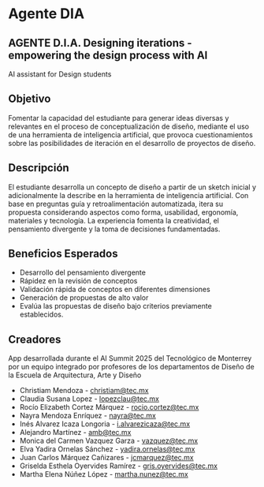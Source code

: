 # Agente DIA
## AGENTE D.I.A. Designing iterations - empowering the design process with AI
AI assistant for Design students
## Objetivo
Fomentar la capacidad del estudiante para generar ideas diversas y relevantes en el proceso de conceptualización de diseño, mediante el uso de una herramienta de inteligencia artificial, que provoca  cuestionamientos sobre las posibilidades de iteración en el desarrollo de proyectos de diseño.
## Descripción
El estudiante desarrolla un concepto de diseño a partir de un sketch inicial y adicionalmente la describe en la herramienta de inteligencia artificial. Con base en preguntas guía y retroalimentación automatizada, itera su propuesta considerando aspectos como forma, usabilidad, ergonomía, materiales y tecnología. La experiencia fomenta la creatividad, el pensamiento divergente y la toma de decisiones fundamentadas.
## Beneficios Esperados
- Desarrollo del pensamiento divergente
- Rápidez en la revisión de conceptos
- Validación rápida de conceptos en diferentes dimensiones
- Generación de propuestas de alto valor
- Evalúa las propuestas de diseño bajo criterios previamente establecidos.
## Creadores
App desarrollada durante el AI Summit 2025 del Tecnológico de Monterrey por un equipo integrado por profesores de los departamentos de Diseño de la Escuela de Arquitectura, Arte y Diseño
- Christiam Mendoza - christiam@tec.mx
- Claudia Susana Lopez - lopezclau@tec.mx
- Rocío Elizabeth Cortez Márquez - rocio.cortez@tec.mx
- Nayra Mendoza Enríquez - nayra@tec.mx
- Inés Alvarez Icaza Longoria - i.alvarezicaza@tec.mx
- Alejandro Martínez - amb@tec.mx
- Monica del Carmen Vazquez Garza - vazquez@tec.mx
- Elva Yadira Ornelas Sánchez - yadira.ornelas@tec.mx
- Juan Carlos Márquez Cañizares - jcmarquez@tec.mx
- Griselda Esthela Oyervides Ramírez - gris.oyervides@tec.mx
- Martha Elena Núñez López - martha.nunez@tec.mx
